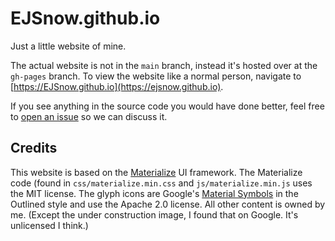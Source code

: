 # EJSnow.github.io
Just a little website of mine.

The actual website is not in the `main` branch, instead it's hosted over at the `gh-pages` branch. To view the website like a normal person, navigate to [https://EJSnow.github.io](https://ejsnow.github.io).

If you see anything in the source code you would have done better, feel free to [open an issue](https://github.com/EJSnow/EJSnow.github.io/issues) so we can discuss it.
## Credits
This website is based on the [Materialize](https://materializecss.com) UI framework. The Materialize code (found in `css/materialize.min.css` and `js/materialize.min.js` uses the MIT license. The glyph icons are Google's [Material Symbols](https://fonts.google.com/icons) in the Outlined style and use the Apache 2.0 license. All other content is owned by me. (Except the under construction image, I found that on Google. It's unlicensed I think.)

